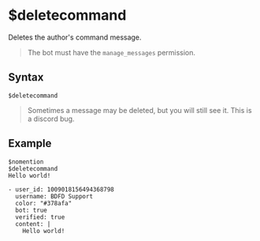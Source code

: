 # $deletecommand
Deletes the author's command message.

> The bot must have the `manage_messages` permission.

## Syntax
```
$deletecommand
```

> Sometimes a message may be deleted, but you will still see it. This is a discord bug.

## Example
```
$nomention
$deletecommand
Hello world!
```

``` discord yaml
- user_id: 1009018156494368798
  username: BDFD Support
  color: "#378afa"
  bot: true
  verified: true
  content: |
    Hello world!
```
